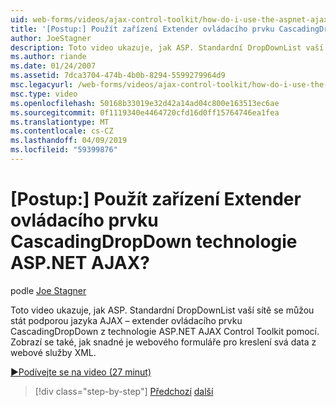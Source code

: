 ```yaml
---
uid: web-forms/videos/ajax-control-toolkit/how-do-i-use-the-aspnet-ajax-cascadingdropdown-control-extender
title: '[Postup:] Použít zařízení Extender ovládacího prvku CascadingDropDown technologie ASP.NET AJAX? | Dokumenty Microsoft'
author: JoeStagner
description: Toto video ukazuje, jak ASP. Standardní DropDownList vaší sítě se může stát podporou jazyka AJAX – extender ovládacího prvku CascadingDropDown z ivní technologie ASP.NET AJAX ovládání pomocí...
ms.author: riande
ms.date: 01/24/2007
ms.assetid: 7dca3704-474b-4b0b-8294-5599279964d9
msc.legacyurl: /web-forms/videos/ajax-control-toolkit/how-do-i-use-the-aspnet-ajax-cascadingdropdown-control-extender
msc.type: video
ms.openlocfilehash: 50168b33019e32d42a14ad04c800e163513ec6ae
ms.sourcegitcommit: 0f1119340e4464720cfd16d0ff15764746ea1fea
ms.translationtype: MT
ms.contentlocale: cs-CZ
ms.lasthandoff: 04/09/2019
ms.locfileid: "59399876"
---
```

# <a name="how-do-i-use-the-aspnet-ajax-cascadingdropdown-control-extender"></a>[Postup:] Použít zařízení Extender ovládacího prvku CascadingDropDown technologie ASP.NET AJAX?

podle [Joe Stagner](https://github.com/JoeStagner)

Toto video ukazuje, jak ASP. Standardní DropDownList vaší sítě se můžou stát podporou jazyka AJAX – extender ovládacího prvku CascadingDropDown z technologie ASP.NET AJAX Control Toolkit pomocí. Zobrazí se také, jak snadné je webového formuláře pro kreslení svá data z webové služby XML.

[&#9654;Podívejte se na video (27 minut)](https://channel9.msdn.com/Blogs/ASP-NET-Site-Videos/how-do-i-use-the-aspnet-ajax-cascadingdropdown-control-extender)

> [!div class="step-by-step"]
> [Předchozí](how-do-i-get-started-with-the-aspnet-ajax-control-toolkit.md)
> [další](how-do-i-use-the-aspnet-ajax-textboxwatermark-control-extender.md)
